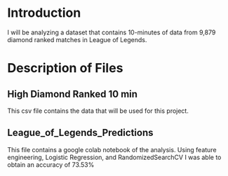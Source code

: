 # Introduction

I will be analyzing a dataset that contains 10-minutes of data from 9,879 diamond ranked matches in League of Legends.

# Description of Files
## High Diamond Ranked 10 min
This csv file contains the data that will be used for this project.

## League_of_Legends_Predictions
This file contains a google colab notebook of the analysis. Using feature engineering, Logistic Regression, and RandomizedSearchCV I was able to obtain an accuracy of 73.53%
